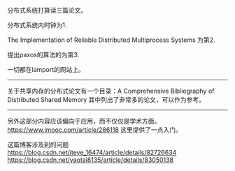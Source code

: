 分布式系统打算读三篇论文。

分布式系统内时钟为1.

The Implementation of Reliable Distributed Multiprocess Systems 为第2.

提出paxos的算法的为第3.

一切都在lamport的网站上。





-------------------------
关于共享内存的分布式论文有一个目录：A Comprehensive Bibliography of Distributed Shared Memory
其中列出了非常多的论文，可以作为参考。


--------------------------

另外这部分内容应该偏向于应用，而不仅仅是学术方面。
https://www.imooc.com/article/286118  这里提供了一点入门。




这篇博客涉及到的问题
https://blog.csdn.net/iteye_16474/article/details/82726634
https://blog.csdn.net/yaotai8135/article/details/83050138